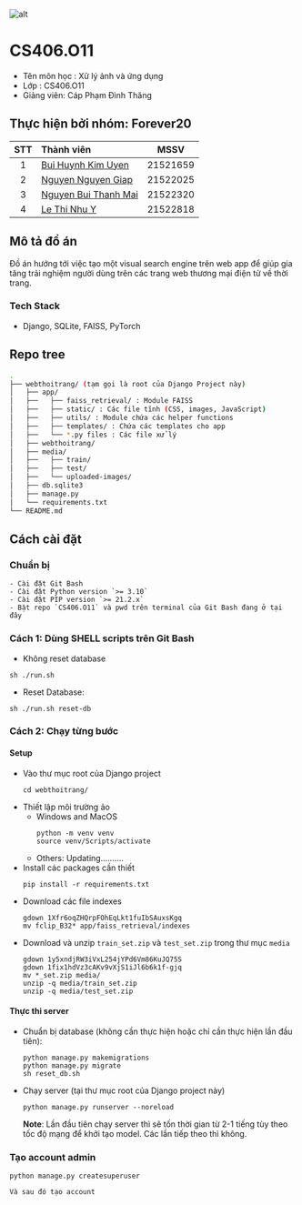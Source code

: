 ![alt](https://www.uit.edu.vn/sites/vi/files/banner_uit.png)
# CS406.O11
- Tên môn học : Xử lý ảnh và ứng dụng
- Lớp : CS406.O11
- Giảng viên: Cáp Phạm Đình Thăng 
## Thực hiện bởi nhóm: **Forever20**
|STT|Thành viên|MSSV|
|:-:|:--|:-:|
|1|[Bui Huynh Kim Uyen](https://github.com/uyenbhku)|21521659|
|2|[Nguyen Nguyen Giap](https://github.com/Paignn)|21522025|
|3|[Nguyen Bui Thanh Mai](https://github.com/mainbt)|21522320|
|4|[Le Thi Nhu Y](https://github.com/lethinhuy20)|21522818|

## Mô tả đồ án 
Đồ án hướng tới việc tạo một visual search engine trên web app để giúp gia tăng trải nghiệm người dùng trên các trang web thương mại điện tử về thời trang.

### Tech Stack
- Django, SQLite, FAISS, PyTorch

## Repo tree
```bash
.
├── webthoitrang/ (tạm gọi là root của Django Project này)
│   ├── app/
│   ├──   ├── faiss_retrieval/ : Module FAISS
│   ├──   ├── static/ : Các file tĩnh (CSS, images, JavaScript)
│   ├──   ├── utils/ : Module chứa các helper functions
│   ├──   ├── templates/ : Chứa các templates cho app
│   ├──   └── *.py files : Các file xử lý 
│   ├── webthoitrang/
│   ├── media/ 
│   ├──   ├── train/
│   ├──   ├── test/
│   ├──   └── uploaded-images/
│   ├── db.sqlite3
│   ├── manage.py
│   └── requirements.txt
└── README.md
 ```


## **Cách cài đặt**
### **Chuẩn bị** 
    - Cài đặt Git Bash 
    - Cài đặt Python version `>= 3.10`
    - Cài đặt PIP version `>= 21.2.x`
    - Bật repo `CS406.O11` và pwd trên terminal của Git Bash đang ở tại đây
### **Cách 1**: Dùng SHELL scripts trên Git Bash
- Không reset database 
```
sh ./run.sh
```
- Reset Database:

```
sh ./run.sh reset-db
```

### **Cách 2**: Chạy từng bước
#### Setup
- Vào thư mục root của Django project 
    ```
    cd webthoitrang/
    ```
- Thiết lập môi trường ảo
    + Windows and MacOS
        ```
        python -m venv venv
        source venv/Scripts/activate
        ```
    + Others: Updating..........
- Install các packages cần thiết
    ```
    pip install -r requirements.txt
    ```
- Download các file indexes 
    ```
    gdown 1Xfr6oqZHQrpFOhEqLkt1fuIbSAuxsKgq 
    mv fclip_B32* app/faiss_retrieval/indexes
    ```
- Download và unzip `train_set.zip` và `test_set.zip` trong thư mục `media`
    ```
    gdown 1y5xndjRW3iVxL254jYPd6Vm86KuJQ75S
    gdown 1fix1hdVz3cAKv9vXjS1iJl6b6k1f-gjq
    mv *_set.zip media/
    unzip -q media/train_set.zip
    unzip -q media/test_set.zip
    ```
#### Thực thi server 
- Chuẩn bị database (không cần thực hiện hoặc chỉ cần thực hiện lần đầu tiên):
    ```
    python manage.py makemigrations
    python manage.py migrate
    sh reset_db.sh
    ```
- Chạy server (tại thư mục root của Django project này)
    ```
    python manage.py runserver --noreload
    ```
    **Note**: Lần đầu tiên chạy server thì sẽ tốn thời gian từ 2-1 tiếng tùy theo tốc độ mạng để khởi tạo model. Các lần tiếp theo thì không.

### **Tạo account admin**

    python manage.py createsuperuser

    Và sau đó tạo account 
